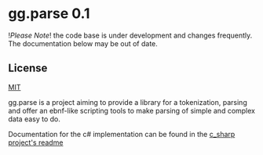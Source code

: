 gg.parse 0.1
=======================================================================================================================

!_Please Note_! the code base is under development and changes frequently. The documentation below may be out of date.

License
-------

[MIT](./doc/license.md)

gg.parse is a project aiming to provide a library for a tokenization, parsing and offer an ebnf-like scripting 
tools to make parsing of simple and complex data easy to do.

Documentation for the c# implementation can be found in the [c_sharp project's readme](./c_sharp/readme.md)
